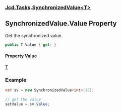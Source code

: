### [Jcd.Tasks](Jcd.Tasks.md 'Jcd.Tasks').[SynchronizedValue&lt;T&gt;](Jcd.Tasks.SynchronizedValue_T_.md 'Jcd.Tasks.SynchronizedValue<T>')

## SynchronizedValue<T>.Value Property

Get the synchronized value.

```csharp
public T Value { get; }
```

#### Property Value
[T](Jcd.Tasks.SynchronizedValue_T_.md#Jcd.Tasks.SynchronizedValue_T_.T 'Jcd.Tasks.SynchronizedValue<T>.T')

### Example
  
```csharp  
var sv = new SynchronizedValue<int>(15);  
  
// get the value  
setValue = sv.Value;  
```